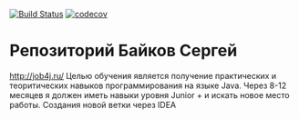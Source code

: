 [![Build Status](https://travis-ci.org/BaikovSergey/job4j.svg?branch=master)](https://travis-ci.org/BaikovSergey/job4j)
[![codecov](https://codecov.io/gh/BaikovSergey/job4j/branch/master/graph/badge.svg)](https://codecov.io/gh/BaikovSergey/job4j)

# Репозиторий Байков Сергей
 http://job4j.ru/
 Целью обучения является получение практических и теоритических навыков программирования на языке Java.
 Через 8-12 месяцев я должен иметь навыки уровня Junior + и искать новое место работы.
 Создания новой ветки через IDEA
 